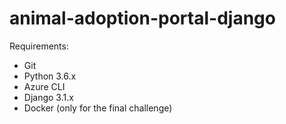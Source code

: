 # animal-adoption-portal-django

Requirements:
- Git
- Python 3.6.x
- Azure CLI
- Django 3.1.x
- Docker (only for the final challenge)
